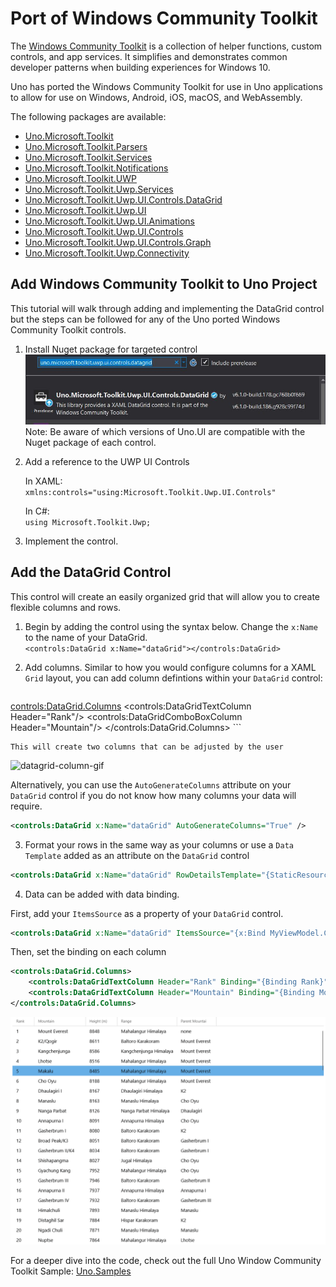 # Port of  Windows Community Toolkit
The [Windows Community Toolkit](https://docs.microsoft.com/en-us/windows/communitytoolkit/) is a collection of helper functions, custom controls, and app services. It simplifies and demonstrates common developer patterns when building experiences for Windows 10.

Uno has ported the Windows Community Toolkit for use in Uno applications to allow for use on Windows,
Android, iOS, macOS, and WebAssembly.

The following packages are available:
- [Uno.Microsoft.Toolkit](https://www.nuget.org/packages/Uno.Microsoft.Toolkit )
- [Uno.Microsoft.Toolkit.Parsers](https://www.nuget.org/packages/Uno.Microsoft.Toolkit.Parsers)
- [Uno.Microsoft.Toolkit.Services](https://www.nuget.org/packages/Uno.Microsoft.Toolkit.Services)
- [Uno.Microsoft.Toolkit.Notifications](https://www.nuget.org/packages/Uno.Microsoft.Toolkit.Notifications)
- [Uno.Microsoft.Toolkit.UWP](https://www.nuget.org/packages/Uno.Microsoft.Toolkit.UWP)
- [Uno.Microsoft.Toolkit.Uwp.Services](https://www.nuget.org/packages/Uno.Microsoft.Toolkit.Uwp.Services)
- [Uno.Microsoft.Toolkit.Uwp.UI.Controls.DataGrid](https://www.nuget.org/packages/Uno.Microsoft.Toolkit.UWP.UI.DataGrid)
- [Uno.Microsoft.Toolkit.Uwp.UI](https://www.nuget.org/packages/Uno.Microsoft.Toolkit.UWP.UI)
- [Uno.Microsoft.Toolkit.Uwp.UI.Animations](https://www.nuget.org/packages/Uno.Microsoft.Toolkit.Uwp.UI.Animations)
- [Uno.Microsoft.Toolkit.Uwp.UI.Controls](https://www.nuget.org/packages/Uno.Microsoft.Toolkit.Uwp.UI.Controls)
- [Uno.Microsoft.Toolkit.Uwp.UI.Controls.Graph](https://www.nuget.org/packages/Uno.Microsoft.Toolkit.UWP.UI.Controls.Graph)
- [Uno.Microsoft.Toolkit.Uwp.Connectivity](https://www.nuget.org/packages/Uno.Microsoft.Toolkit.Uwp.Connectivity)

## Add Windows Community Toolkit to Uno Project
This tutorial will walk through adding and implementing the DataGrid control but the steps can be followed for any of the Uno ported Windows Community Toolkit controls.  
  
1. Install Nuget package for targeted control  
 ![datagrid-nuget](uno-development/assets/controls/datagrid-nuget.JPG)  
Note: Be aware of which versions of Uno.UI are compatible with the Nuget package of each control.

2. Add a reference to the UWP UI Controls 

   In XAML:  
    ```xmlns:controls="using:Microsoft.Toolkit.Uwp.UI.Controls"```  
  
   In C#:  
    ```using Microsoft.Toolkit.Uwp;```

3. Implement the control.

## Add the DataGrid Control 

This control will create an easily organized grid that will allow you to create flexible columns and rows.

1. Begin by adding the control using the syntax below. Change the `x:Name` to the name of your DataGrid.  
```<controls:DataGrid x:Name="dataGrid"></controls:DataGrid>```

2. Add columns. Similar to how you would configure columns for a XAML `Grid` layout, you can add column defintions within your `DataGrid` control:
   ``` xaml
<controls:DataGrid.Columns>
    <controls:DataGridTextColumn Header="Rank"/>
    <controls:DataGridComboBoxColumn Header="Mountain"/>
</controls:DataGrid.Columns>
    ```

    This will create two columns that can be adjusted by the user  

![datagrid-column-gif](uno-development/assets/controls/datagrid-basic-columns.gif)

Alternatively, you can use the `AutoGenerateColumns` attribute on your `DataGrid` control if you do not know how many columns your data will require.  
``` xml
<controls:DataGrid x:Name="dataGrid" AutoGenerateColumns="True" />
```

3. Format your rows in the same way as your columns or use a `Data Template` added as an attribute on the `DataGrid` control  
``` xml
<controls:DataGrid x:Name="dataGrid" RowDetailsTemplate="{StaticResource RowDetailsTemplate}">
```

4. Data can be added with data binding. 

First, add your `ItemsSource` as a property of your `DataGrid` control.  
``` xml
<controls:DataGrid x:Name="dataGrid" ItemsSource="{x:Bind MyViewModel.Customers}" />  
```
Then, set the binding on each column  
``` xml
<controls:DataGrid.Columns>
    <controls:DataGridTextColumn Header="Rank" Binding="{Binding Rank}" Tag="Rank" />
    <controls:DataGridTextColumn Header="Mountain" Binding="{Binding Mountain}" Tag="Mountain" />
</controls:DataGrid.Columns>
```  

![datagrid-full-sample](uno-development/assets/controls/datagrid-full-sample.gif)


For a deeper dive into the code, check out the full Uno Window Community Toolkit Sample: [Uno.Samples](https://github.com/unoplatform/Uno.Samples)
